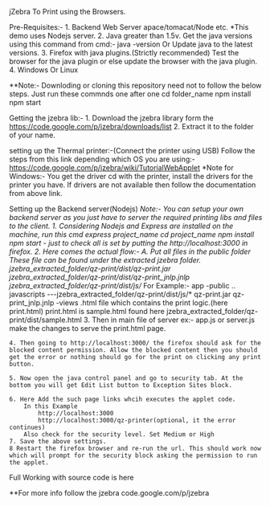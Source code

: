 jZebra To Print using the Browsers.

Pre-Requisites:-
	1. Backend Web Server apace/tomacat/Node etc.
		*This demo uses Nodejs server.
	2. Java greater than 1.5v.
		Get the java versions using this command from cmd:- java -version
		Or Update java to the latest versions.
	3. Firefox with java plugins.(Strictly recommended)
		Test the browser for the java plugin or else update the browser with the java plugin.
	4. Windows Or Linux

**Note:- Downloding or cloning this repository need not to follow the below steps.
          Just run these commnds one after one 
            cd folder_name 
            npm install 
            npm start

Getting the jzebra lib:-
	1. Download the jzebra library form the 
		https://code.google.com/p/jzebra/downloads/list
	2. Extract it to the folder of your name.

setting up the Thermal printer:-(Connect the printer using USB)
	Follow the steps from this link depending which OS you are using:-
		https://code.google.com/p/jzebra/wiki/TutorialWebApplet
	*Note for Windows:- You get the driver cd with the printer, install the drivers for the printer you have. If drivers are not available then follow the documentation from above link.

Setting up the Backend server(Nodejs)
	*Note:- You can setup your own backend server as you just have to server the required printing libs and files to the client.
	1. Considering Nodejs and Express are installed on the machine, run this cmd
		express project_name
		cd project_name
		npm install
		npm start - just to check all is set by putting the http://localhost:3000 in firefox.
	2. Here comes the actual flow:-
		A. Put all files in the public folder
			These file can be found under the extracted jzebra folder. 
				jzebra_extracted_folder/qz-print/dist/qz-print.jar
				jzebra_extracted_folder/qz-print/dist/qz-print_jnlp.jnlp
				jzebra_extracted_folder/qz-print/dist/js/*
		For Example:-
			app
				-public
					..
					javascripts
						---jzebra_extracted_folder/qz-print/dist/js/*
					qz-print.jar
					qz-print_jnlp.jnlp
				-views
					.html file which contains the print logic.(here print.html)
					print.html is sample.html found here
						jzebra_extracted_folder/qz-print/dist/sample.html
	3. Then in main file of server ex:- app.js or server.js make the changes to serve 		the print.html page.

	4. Then going to http://localhost:3000/ the firefox should ask for the blocked content permission. Allow the blocked content then you should get the error or nothing should go for the print on clicking any print button.

	5. Now open the java control panel and go to security tab. At the bottom you will get Edit List button to Exception Sites block.

	6. Here Add the such page links whcih executes the applet code. 
		In this Example
			http://localhost:3000
			http://localhost:3000/qz-printer(optional, it the error continues)
		Also check for the security level. Set Medium or High
	7. Save the above settings.
	8 Restart the firefox browser and re-run the url. This should work now which will prompt for the security block asking the permission to run the applet.

Full Working with source code is here 
	

**For more info follow the jzebra code.google.com/p/jzebra
